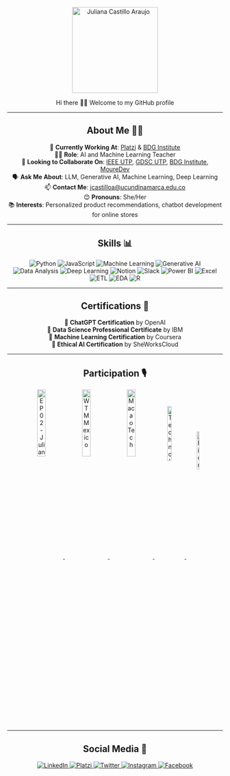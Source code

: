 <div align="center">
   <img align="center" width="200" src="https://user-images.githubusercontent.com/96964513/269688265-447fec81-f043-413c-9716-784bdd166e7c.jpg" alt="Juliana Castillo Araujo">
</div>

<div align="center">
   <p>
      Hi there 👋🏻 Welcome to my GitHub profile
   </p>
   
---
<div align="center">
   <h2>About Me 👩‍💻</h2>
   <p>
   <p>
      🔭 <strong>Currently Working At</strong>: <a href="https://platzi.com">Platzi</a> & <a href="https://bdginstitute.com">BDG Institute</a><br>
      👩‍🏫 <strong>Role</strong>: AI and Machine Learning Teacher<br>
      🤝 <strong>Looking to Collaborate On</strong>: <a href="https://ieeeutp.com">IEEE UTP</a>, <a href="https://gdscutp.com">GDSC UTP</a>, <a href="https://bdginstitute.com">BDG Institute</a>, <a href="https://mouredev.com">MoureDev</a><br>
      🗣️ <strong>Ask Me About</strong>: LLM, Generative AI, Machine Learning, Deep Learning<br>
      📫 <strong>Contact Me</strong>: <a href="mailto:jcastilloa@ucundinamarca.edu.co">jcastilloa@ucundinamarca.edu.co</a><br>
      😊 <strong>Pronouns</strong>: She/Her<br>
      📚 <strong>Interests</strong>: Personalized product recommendations, chatbot development for online stores
   </p>
</div>

---
<div align="center">
   <h2>Skills 📊</h2>
   <p>
      <img src="https://img.shields.io/badge/Python-3776AB?style=for-the-badge&logo=python&logoColor=white" alt="Python">
      <img src="https://img.shields.io/badge/JavaScript-F7DF1E?style=for-the-badge&logo=javascript&logoColor=black" alt="JavaScript">
      <img src="https://img.shields.io/badge/Machine_Learning-FF6F00?style=for-the-badge&logo=machine-learning&logoColor=white" alt="Machine Learning">
      <img src="https://img.shields.io/badge/Generative_AI-663399?style=for-the-badge&logo=ai&logoColor=white" alt="Generative AI">
      <img src="https://img.shields.io/badge/Data_Analysis-1D3557?style=for-the-badge&logo=data-analysis&logoColor=white" alt="Data Analysis">
      <img src="https://img.shields.io/badge/Deep_Learning-764ABC?style=for-the-badge&logo=deep-learning&logoColor=white" alt="Deep Learning">
      <img src="https://img.shields.io/badge/Notion-000000?style=for-the-badge&logo=notion&logoColor=white" alt="Notion">
      <img src="https://img.shields.io/badge/Slack-4A154B?style=for-the-badge&logo=slack&logoColor=white" alt="Slack">
      <img src="https://img.shields.io/badge/Power_BI-F2C811?style=for-the-badge&logo=power-bi&logoColor=black" alt="Power BI">
      <img src="https://img.shields.io/badge/Excel-217346?style=for-the-badge&logo=microsoft-excel&logoColor=white" alt="Excel">
      <img src="https://img.shields.io/badge/ETL-FF6F00?style=for-the-badge&logo=etl&logoColor=white" alt="ETL">
      <img src="https://img.shields.io/badge/EDA-FF6F00?style=for-the-badge&logo=eda&logoColor=white" alt="EDA">
      <img src="https://img.shields.io/badge/R-276DC3?style=for-the-badge&logo=r&logoColor=white" alt="R">
   </p>
</div>

</div>

---

<div align="center">
   <h2>Certifications 📜</h2>
   <p>
      📜 <strong>ChatGPT Certification</strong> by OpenAI<br>
      📜 <strong>Data Science Professional Certificate</strong> by IBM<br>
      📜 <strong>Machine Learning Certification</strong> by Coursera<br>
      📜 <strong>Ethical AI Certification</strong> by SheWorksCloud
   </p>
</div>

---

<div align="center">
   <h2>Participation 🎙️</h2>
   <a href="https://open.spotify.com/episode/2ARYfoQPDV1TqTLolFn04U" target="_blank">
      <img align="center" width="20%" src="https://user-images.githubusercontent.com/96964513/263137950-3ab81cee-8cde-45d9-b64b-3b7765f3334c.png" alt="EP 02 - Juliana Castillo">
   </a>
   <a href="https://www.facebook.com/wtmmxoficial/photos/a.101459299555580/145886835112826" target="_blank">
      <img align="center" width="20%" src="https://user-images.githubusercontent.com/96964513/263138142-f889c553-fdcb-47ab-b765-3c88e8d7d2e2.png" alt="WTM Mexico">
   </a>
   <a href="https://www.youtube.com/watch?v=fkYbnqTK0mM" target="_blank">
      <img align="center" width="20%" src="https://user-images.githubusercontent.com/96964513/263139247-dc4d15cf-5ca3-48b3-ac49-621b60da738f.jpeg" alt="MacaoTech">
   </a>
   <a href="https://www.youtube.com/watch?v=85duutROeSA" target="_blank">
      <img align="center" width="14%" height="18%" src="https://user-images.githubusercontent.com/96964513/263139813-850c7e6c-736e-4000-a130-d59e5a8e1b94.jpeg" alt="Technolatinas">
   </a>
   <a href="https://www.youtube.com/watch?v=EuFVGH1Uipo" target="_blank">
      <img align="center" width="11%" height="15%" src="https://user-images.githubusercontent.com/96964513/263141815-e8873464-aacd-41b4-81d2-dd40dbfebd4e.jpeg" alt="PionerasDev">
   </a>

---

<div align="center">
   <h2>Social Media 🛜</h2>

<div align="center">
   <a href="https://www.linkedin.com/in/julianacastilloaraujo/" target="_blank">
      <img src="https://img.shields.io/badge/LinkedIn-0077B5?style=for-the-badge&logo=linkedin&logoColor=white" alt="LinkedIn">
   </a>
   <a href="https://platzi.com/p/julianacastilloaraujo/" target="_blank">
      <img src="https://img.shields.io/badge/Platzi-98CA3F?style=for-the-badge&logo=platzi&logoColor=white" alt="Platzi">
   </a>
   <a href="https://twitter.com/jcastilloaraujo" target="_blank">
      <img src="https://img.shields.io/badge/Twitter-1DA1F2?style=for-the-badge&logo=twitter&logoColor=white" alt="Twitter">
   </a>
   <a href="https://www.instagram.com/julianacastilloaraujo/" target="_blank">
      <img src="https://img.shields.io/badge/Instagram-E4405F?style=for-the-badge&logo=instagram&logoColor=white" alt="Instagram">
   </a>
   <a href="https://www.facebook.com/julianacastilloaraujo/" target="_blank"> 
      <img src="https://img.shields.io/badge/Facebook-1877F2?style=for-the-badge&logo=facebook&logoColor=white" alt="Facebook">
   </a>
</div>
